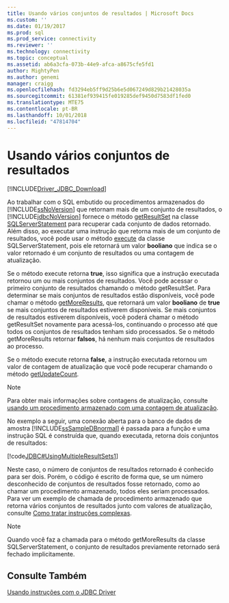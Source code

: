 ```yaml
---
title: Usando vários conjuntos de resultados | Microsoft Docs
ms.custom: ''
ms.date: 01/19/2017
ms.prod: sql
ms.prod_service: connectivity
ms.reviewer: ''
ms.technology: connectivity
ms.topic: conceptual
ms.assetid: ab6a3cfa-073b-44e9-afca-a8675cfe5fd1
author: MightyPen
ms.author: genemi
manager: craigg
ms.openlocfilehash: fd3294eb5ff9d25b6e5d067249d829b21428035a
ms.sourcegitcommit: 61381ef939415fe019285def9450d7583df1fed0
ms.translationtype: MTE75
ms.contentlocale: pt-BR
ms.lasthandoff: 10/01/2018
ms.locfileid: "47814704"
---
```

# <a name="using-multiple-result-sets"></a>Usando vários conjuntos de resultados

[!INCLUDE[Driver_JDBC_Download](../../includes/driver_jdbc_download.md)]

Ao trabalhar com o SQL embutido ou procedimentos armazenados do [!INCLUDE[ssNoVersion](../../includes/ssnoversion-md.md)] que retornam mais de um conjunto de resultados, o [!INCLUDE[jdbcNoVersion](../../includes/jdbcnoversion_md.md)] fornece o método [getResultSet](../../connect/jdbc/reference/getresultset-method-sqlserverstatement.md) na classe [SQLServerStatement](../../connect/jdbc/reference/sqlserverstatement-class.md) para recuperar cada conjunto de dados retornado. Além disso, ao executar uma instrução que retorna mais de um conjunto de resultados, você pode usar o método [execute](../../connect/jdbc/reference/execute-method-sqlserverstatement.md) da classe SQLServerStatement, pois ele retornará um valor **booliano** que indica se o valor retornado é um conjunto de resultados ou uma contagem de atualização.

Se o método execute retorna **true**, isso significa que a instrução executada retornou um ou mais conjuntos de resultados. Você pode acessar o primeiro conjunto de resultados chamando o método getResultSet. Para determinar se mais conjuntos de resultados estão disponíveis, você pode chamar o método [getMoreResults](../../connect/jdbc/reference/getmoreresults-method-sqlserverstatement.md), que retornará um valor **booliano** de **true** se mais conjuntos de resultados estiverem disponíveis. Se mais conjuntos de resultados estiverem disponíveis, você poderá chamar o método getResultSet novamente para acessá-los, continuando o processo até que todos os conjuntos de resultados tenham sido processados. Se o método getMoreResults retornar **falsos**, há nenhum mais conjuntos de resultados ao processo.

Se o método execute retorna **false**, a instrução executada retornou um valor de contagem de atualização que você pode recuperar chamando o método [getUpdateCount](../../connect/jdbc/reference/getupdatecount-method-sqlserverstatement.md).

> [!NOTE]  
> Para obter mais informações sobre contagens de atualização, consulte [usando um procedimento armazenado com uma contagem de atualização](../../connect/jdbc/using-a-stored-procedure-with-an-update-count.md).

No exemplo a seguir, uma conexão aberta para o banco de dados de amostra [!INCLUDE[ssSampleDBnormal](../../includes/sssampledbnormal_md.md)] é passada para a função e uma instrução SQL é construída que, quando executada, retorna dois conjuntos de resultados:

[!code[JDBC#UsingMultipleResultSets1](../../connect/jdbc/codesnippet/Java/using-multiple-result-sets_1.java)]

Neste caso, o número de conjuntos de resultados retornado é conhecido para ser dois. Porém, o código é escrito de forma que, se um número desconhecido de conjuntos de resultados fosse retornado, como ao chamar um procedimento armazenado, todos eles seriam processados. Para ver um exemplo de chamada de procedimento armazenado que retorna vários conjuntos de resultados junto com valores de atualização, consulte [Como tratar instruções complexas](../../connect/jdbc/handling-complex-statements.md).

> [!NOTE]  
> Quando você faz a chamada para o método getMoreResults da classe SQLServerStatement, o conjunto de resultados previamente retornado será fechado implicitamente.

## <a name="see-also"></a>Consulte Também

[Usando instruções com o JDBC Driver](../../connect/jdbc/using-statements-with-the-jdbc-driver.md)
